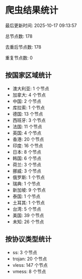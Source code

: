 # 爬虫结果统计

最后更新时间: 2025-10-17 09:13:57

总节点数: 178

去重后节点数: 178

重复节点数: 0

## 按国家区域统计

- 澳大利亚: 1 个节点
- 加拿大: 4 个节点
- 中国: 2 个节点
- 库拉索: 1 个节点
- 德国: 13 个节点
- 西班牙: 3 个节点
- 法国: 11 个节点
- 英国: 4 个节点
- 香港: 20 个节点
- 印度: 16 个节点
- 日本: 8 个节点
- 韩国: 6 个节点
- 荷兰: 3 个节点
- 挪威: 3 个节点
- 俄罗斯: 1 个节点
- 瑞典: 1 个节点
- 新加坡: 9 个节点
- 泰国: 1 个节点
- 土耳其: 1 个节点
- 台湾: 5 个节点
- 美国: 39 个节点
- 未知: 26 个节点

## 按协议类型统计

- ss: 3 个节点
- trojan: 20 个节点
- vless: 147 个节点
- vmess: 8 个节点
